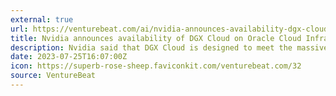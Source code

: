 ```yaml
---
external: true
url: https://venturebeat.com/ai/nvidia-announces-availability-dgx-cloud-on-oracle-cloud-infrastructure-generative-ai-training/
title: Nvidia announces availability of DGX Cloud on Oracle Cloud Infrastructure for generative AI training 
description: Nvidia said that DGX Cloud is designed to meet the massive supercomputing demands for training generative AI and large language models.
date: 2023-07-25T16:07:00Z
icon: https://superb-rose-sheep.faviconkit.com/venturebeat.com/32
source: VentureBeat
---
```

